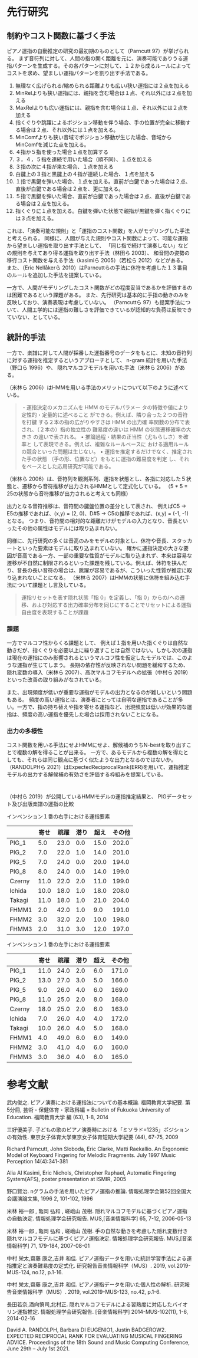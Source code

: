 # 先行研究

## 制約やコスト関数に基づく手法

ピアノ運指の自動推定の研究の最初期のものとして（Parncutt 97）が挙げられる。
まず音符列に対して、人間の指の開く距離を元に、演奏可能でありうる運指パターンを生成する。その各パターンに対して、１２から成るルールによってコストを求め、望ましい運指パターンを割り出す手法である。

1. 無理なく広げられる/縮められる距離よりも広い/狭い運指には２点を加える
2. MinRelよりも狭い運指には、親指を含む場合は１点、それ以外には２点を加える
3. MaxRelよりも広い運指には、親指を含む場合は１点、それ以外には２点を加える
4. 指くぐりや跳躍によるポジション移動を伴う場合、手の位置が完全に移動する場合は２点、それ以外には１点を加える。
5. MinComfよりも狭い音域でポジション移動が生じた場合、音域からMinComfを減じた点を加える。
6. ４指か５指を使った場合１点を加算する
7. ３，４，５指を連続で用いた場合（順不同）、１点を加える
8. ３指の次に４指が来た場合、１点を加える
9. 白鍵上の３指と黒鍵上の４指が連続した場合、１点を加える
10. １指で黒鍵を弾いた場合、１点を加える。直前が白鍵であった場合は２点、直後が白鍵である場合は２点を、更に加える。
11. ５指で黒鍵を弾いた場合、直前が白鍵であった場合は２点、直後が白鍵である場合は２点を加える。
12. 指くぐりに１点を加える。白鍵を弾いた状態で親指が黒鍵を弾く指くぐりには３点を加える。

これは、「演奏可能な規則」と「運指のコスト関数」を人がモデリングした手法と考えられる。
同様に、人間が与えた規則やコスト関数によって、可能な運指から望ましい運指を取り出す手法として、
「同じ指で続けて演奏しない」などの規則を与えてあり得る運指を取り出す手法（林田ら 2003）、
和音間の姿勢の移行コスト関数を与える手法（kasimiら 2005）（若松ら 2012）などがある。
また、（Eric Nellåkerら 2010）はParncuttらの手法に休符を考慮した１３番目のルールを追加した手法を提案している。

一方で、人間がモデリングしたコスト関数がどの程度妥当であるかを評価するのは困難であるという課題がある。
また、先行研究は基本的に手指の動きのみを反映しており、演奏表現は考慮していない。
（Parncuttら 97）も提案手法について、人間工学的には運指の難しさを評価できているが認知的な負荷は反映できていない、としている。

## 統計的手法

一方で、楽譜に対して人間が採番した運指番号のデータをもとに、未知の音符列に対する運指を推定するというアプローチとして、
n-gram 統計を用いた手法（野口ら 1996）や、
隠れマルコフモデルを用いた手法（米林ら 2006）がある。

（米林ら 2006）はHMMを用いる手法のメリットについて以下のように述べている。

> ・運指決定のメカニズムを HMM のモデルパラメー
タの特徴や値により定性的・定量的に述べること
ができる。例えば、隣り合った２つの音符を打鍵
する２本の指の広がりやすさは HMM の出力確
率関数の分布で表され、（２本の）指の独立性の
難易度の違いは HMM の状態遷移確率の大きさ
の違いで表される。
• 推論過程・結果の正当性（尤もらしさ）を確率と
して表現できる。例えば、複雑なルールベースに
おける適用ルールの競合といった問題は生じない。
• 運指を推定するだけでなく、推定された手の状態
（手の形、位置など）をもとに運指の難易度を判定
し、それをベースとした応用研究が可能である。

（米林ら 2006）は、音符列を観測系列、運指を状態とし、各指に対応した５状態と、遷移から音符推移が出力されるHMMとして定式化している。
（5 * 5 = 25の状態から音符推移が出力されると考えても同様）

出力となる音符推移は、音符間の鍵盤位置の差分として表され、
例えばC5 -> E5の推移であれば、(x,y) = (2, 0)、D#5 -> C5の推移であれば、(x,y) = (-1, -1)となる。
つまり、音符間の相対的な距離だけがモデルの入力となり、音長といったその他の属性はモデルには取り込まれない。

同様に、先行研究の多くは音高のみをモデルの対象とし、休符や音長、スタッカートといった要素はモデルに取り込まれていない。
確かに運指決定の大きな要因が音高である一方、一部の重要な性質がモデルに取り込まれず、本来は容易な遷移が不自然に制限されるといった課題を残している。例えば、休符を挟んだり、音長の長い音符の場合は、跳躍が容易であるが、こういった性質が推定に取り込まれないことになる。
（米林ら 2007）はHMMの状態に休符を組み込む手法について課題とし言及している。

> 運指リセットを表す隠れ状態「指 0」を定義し、「指 0」からの/への遷移、および対応する出力確率分布を同じにすることでリセットによる運指自由度を表現することが課題

### 課題

一方でマルコフ性からくる課題として、
例えば１指を用いた指くぐりは自然な動きだが、指くぐりを必要以上に繰り返すことは自然ではない。しかし次の運指は現在の運指にのみ影響されるというマルコフ性を仮定したモデルでは、このような運指が生じてしまう。
長期の依存性が反映されない問題を緩和するため、
隠れ変数の導入（米林ら 2007）、高次マルコフモデルへの拡張（中村ら 2019）といった改善の取り組みがなされている。

また、出現頻度が低いが重要な運指がモデルの出力となるのが難しいという問題もある。
頻度の高い運指とは、演奏者にとっては自明な運指であることが多い。一方で、指の持ち替えや指を寄せる運指など、出現頻度は低いが効果的な運指は、頻度の高い運指を優先した場合は採用されないことになる。

### 出力の多様性

コスト関数を用いる手法にせよHMMにせよ、解候補のうちN-bestを取り出すことで複数の解を得ることが出来る。
一方で、あるモデルから複数の解を得たとしても、それらは同じ観点に基づく似たような出力となるのではないか。（RANDOLPHら 2021）はExpectedReciprocalRank(ERR)を用いて、運指推定モデルの出力する解候補の有効さを評価する枠組みを提案している。

# 

（中村ら 2019）が公開しているHMMモデルの運指推定結果と、
PIGデータセット及び出版楽譜の運指の比較

インベンション１番の右手における運指要素

||寄せ|跳躍|潜り|超え|その他|
|-|-|-|-|-|-|
|PIG_1|5.0|23.0|0.0|15.0|202.0|
|PIG_2|7.0|22.0|1.0|14.0|201.0|
|PIG_5|7.0|24.0|0.0|20.0|194.0|
|PIG_8|8.0|24.0|0.0|14.0|199.0|
|Czerny|11.0|22.0|2.0|11.0|199.0|
|Ichida|10.0|18.0|1.0|18.0|208.0|
|Takagi|11.0|18.0|1.0|21.0|204.0|
|FHMM1|2.0|42.0|1.0|9.0|191.0|
|FHMM2|3.0|32.0|2.0|10.0|198.0|
|FHMM3|2.0|31.0|3.0|12.0|197.0|

インベンション１番の左手における運指要素

||寄せ|跳躍|潜り|超え|その他|
|-|-|-|-|-|-|
|PIG_1|11.0|24.0|2.0|6.0|171.0|
|PIG_2|13.0|27.0|3.0|5.0|166.0|
|PIG_5|9.0|26.0|4.0|6.0|169.0|
|PIG_8|11.0|25.0|2.0|8.0|168.0|
|Czerny|18.0|25.0|2.0|6.0|163.0|
|Ichida|7.0|26.0|4.0|4.0|172.0|
|Takagi|10.0|26.0|4.0|5.0|168.0|
|FHMM1|4.0|49.0|6.0|6.0|149.0|
|FHMM2|3.0|41.0|4.0|6.0|160.0|
|FHMM3|3.0|36.0|4.0|6.0|165.0|

# 参考文献

武内俊之. ピアノ演奏における運指法についての基本概論. 福岡教育大学紀要. 第5分冊, 芸術・保健体育・家政科編 = Bulletin of Fukuoka University of Education. 福岡教育大学 編 (63), 1-8, 2014

三好優美子. 子どもの歌のピアノ演奏時における「ミソラド=1235」ポジションの有効性. 東京女子体育大学東京女子体育短期大学紀要 (44), 67-75, 2009

Richard Parncutt, John Sloboda, Eric Clarke, Matti Raekallio. An Ergonomic Model of Keyboard Fingering for Melodic Fragments. July 1997 Music Perception 14(4):341-381

Alia Al Kasimi, Eric Nichols, Christopher Raphael, Automatic Fingering System(AFS), poster presentation at ISMIR, 2005

野口賢治. nグラムの手法を用いたピアノ運指の推論. 情報処理学会第52回全国大会講演論文集, 1996 2, 101-102, 1996

米林 裕一郎 , 亀岡 弘和 , 嵯峨山 茂樹. 隠れマルコフモデルに基づくピアノ運指の自動決定. 情報処理学会研究報告. MUS,[音楽情報科学] 65, 7-12, 2006-05-13

米林 裕一郎 , 亀岡 弘和 , 嵯峨山 茂樹. 手の自然な動きを考慮した隠れ変数付き隠れマルコフモデルに基づくピアノ運指決定. 情報処理学会研究報告. MUS,[音楽情報科学] 71, 179-184, 2007-08-01

中村 栄太,齋藤 康之,吉井 和佳. ピアノ運指データを用いた統計学習手法による運指推定と演奏難易度の定式化. 研究報告音楽情報科学（MUS）.  2019, vol.2019-MUS-124, no.12, p.1-16.

中村 栄太,齋藤 康之,吉井 和佳. ピアノ運指データを用いた個人性の解析. 研究報告音楽情報科学（MUS）. 2019, vol.2019-MUS-123, no.42, p.1-6.

長田若奈,酒向慎司,北村正. 隠れマルコフモデルによる習熟度に対応したバイオリン運指推定. 情報処理学会研究報告. [音楽情報科学] 2014-MUS-102(11), 1-6, 2014-02-16

David A. RANDOLPH, Barbara DI EUGENIO1, Justin BADGEROW2. EXPECTED RECIPROCAL RANK FOR EVALUATING MUSICAL FINGERING ADVICE. Proceedings of the 18th Sound and Music Computing Conference, June 29th – July 1st 2021.